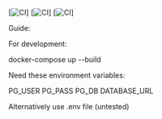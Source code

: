 
[![CI](https://github.com/Mutestock/amb/workflows/deploy/badge.svg)]
[![CI](https://github.com/Mutestock/amb/workflows/rust/badge.svg)]
[![CI](https://github.com/Mutestock/amb/workflows/vue/badge.svg)]

Guide:

For development:

docker-compose up --build

Need these environment variables:

PG_USER
PG_PASS
PG_DB
DATABASE_URL

Alternatively use .env file (untested)